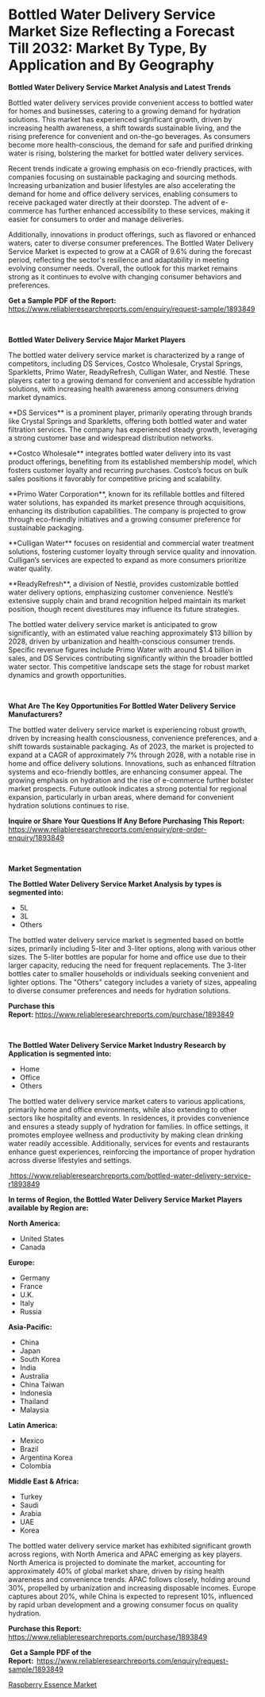 <p><h1>Bottled Water Delivery Service Market Size Reflecting a Forecast Till 2032: Market By Type, By Application and By Geography</h1></p><p><strong>Bottled Water Delivery Service Market Analysis and Latest Trends</strong></p>
<p><p>Bottled water delivery services provide convenient access to bottled water for homes and businesses, catering to a growing demand for hydration solutions. This market has experienced significant growth, driven by increasing health awareness, a shift towards sustainable living, and the rising preference for convenient and on-the-go beverages. As consumers become more health-conscious, the demand for safe and purified drinking water is rising, bolstering the market for bottled water delivery services.</p><p>Recent trends indicate a growing emphasis on eco-friendly practices, with companies focusing on sustainable packaging and sourcing methods. Increasing urbanization and busier lifestyles are also accelerating the demand for home and office delivery services, enabling consumers to receive packaged water directly at their doorstep. The advent of e-commerce has further enhanced accessibility to these services, making it easier for consumers to order and manage deliveries.</p><p>Additionally, innovations in product offerings, such as flavored or enhanced waters, cater to diverse consumer preferences. The Bottled Water Delivery Service Market is expected to grow at a CAGR of 9.6% during the forecast period, reflecting the sector's resilience and adaptability in meeting evolving consumer needs. Overall, the outlook for this market remains strong as it continues to evolve with changing consumer behaviors and preferences.</p></p>
<p><strong>Get a Sample PDF of the Report:&nbsp;</strong> <a href="https://www.reliableresearchreports.com/enquiry/request-sample/1893849?utm_campaign=2300&utm_medium=2&utm_source=Github&utm_content=ia&utm_term=15022025&utm_id=bottled-water-delivery-service">https://www.reliableresearchreports.com/enquiry/request-sample/1893849</a></p>
<p>&nbsp;</p>
<p><strong>Bottled Water Delivery Service Major Market Players</strong></p>
<p><p>The bottled water delivery service market is characterized by a range of competitors, including DS Services, Costco Wholesale, Crystal Springs, Sparkletts, Primo Water, ReadyRefresh, Culligan Water, and Nestlé. These players cater to a growing demand for convenient and accessible hydration solutions, with increasing health awareness among consumers driving market dynamics.</p><p>**DS Services** is a prominent player, primarily operating through brands like Crystal Springs and Sparkletts, offering both bottled water and water filtration services. The company has experienced steady growth, leveraging a strong customer base and widespread distribution networks.</p><p>**Costco Wholesale** integrates bottled water delivery into its vast product offerings, benefiting from its established membership model, which fosters customer loyalty and recurring purchases. Costco’s focus on bulk sales positions it favorably for competitive pricing and scalability.</p><p>**Primo Water Corporation**, known for its refillable bottles and filtered water solutions, has expanded its market presence through acquisitions, enhancing its distribution capabilities. The company is projected to grow through eco-friendly initiatives and a growing consumer preference for sustainable packaging.</p><p>**Culligan Water** focuses on residential and commercial water treatment solutions, fostering customer loyalty through service quality and innovation. Culligan’s services are expected to expand as more consumers prioritize water quality.</p><p>**ReadyRefresh**, a division of Nestlé, provides customizable bottled water delivery options, emphasizing customer convenience. Nestlé’s extensive supply chain and brand recognition helped maintain its market position, though recent divestitures may influence its future strategies.</p><p>The bottled water delivery service market is anticipated to grow significantly, with an estimated value reaching approximately $13 billion by 2028, driven by urbanization and health-conscious consumer trends. Specific revenue figures include Primo Water with around $1.4 billion in sales, and DS Services contributing significantly within the broader bottled water sector. This competitive landscape sets the stage for robust market dynamics and growth opportunities.</p></p>
<p>&nbsp;</p>
<p><strong>What Are The Key Opportunities For Bottled Water Delivery Service Manufacturers?</strong></p>
<p><p>The bottled water delivery service market is experiencing robust growth, driven by increasing health consciousness, convenience preferences, and a shift towards sustainable packaging. As of 2023, the market is projected to expand at a CAGR of approximately 7% through 2028, with a notable rise in home and office delivery solutions. Innovations, such as enhanced filtration systems and eco-friendly bottles, are enhancing consumer appeal. The growing emphasis on hydration and the rise of e-commerce further bolster market prospects. Future outlook indicates a strong potential for regional expansion, particularly in urban areas, where demand for convenient hydration solutions continues to rise.</p></p>
<p><strong>Inquire or Share Your Questions If Any Before Purchasing This Report:</strong> <a href="https://www.reliableresearchreports.com/enquiry/pre-order-enquiry/1893849?utm_campaign=2300&utm_medium=2&utm_source=Github&utm_content=ia&utm_term=15022025&utm_id=bottled-water-delivery-service">https://www.reliableresearchreports.com/enquiry/pre-order-enquiry/1893849</a></p>
<p>&nbsp;</p>
<p><strong>Market Segmentation</strong></p>
<p><strong>The Bottled Water Delivery Service Market Analysis by types is segmented into:</strong></p>
<p><ul><li>5L</li><li>3L</li><li>Others</li></ul></p>
<p><p>The bottled water delivery service market is segmented based on bottle sizes, primarily including 5-liter and 3-liter options, along with various other sizes. The 5-liter bottles are popular for home and office use due to their larger capacity, reducing the need for frequent replacements. The 3-liter bottles cater to smaller households or individuals seeking convenient and lighter options. The "Others" category includes a variety of sizes, appealing to diverse consumer preferences and needs for hydration solutions.</p></p>
<p><strong>Purchase this Report:&nbsp;</strong><a href="https://www.reliableresearchreports.com/purchase/1893849?utm_campaign=2300&utm_medium=2&utm_source=Github&utm_content=ia&utm_term=15022025&utm_id=bottled-water-delivery-service">https://www.reliableresearchreports.com/purchase/1893849</a></p>
<p>&nbsp;</p>
<p><strong>The Bottled Water Delivery Service Market Industry Research by Application is segmented into:</strong></p>
<p><ul><li>Home</li><li>Office</li><li>Others</li></ul></p>
<p><p>The bottled water delivery service market caters to various applications, primarily home and office environments, while also extending to other sectors like hospitality and events. In residences, it provides convenience and ensures a steady supply of hydration for families. In office settings, it promotes employee wellness and productivity by making clean drinking water readily accessible. Additionally, services for events and restaurants enhance guest experiences, reinforcing the importance of proper hydration across diverse lifestyles and settings.</p></p>
<p><a href="https://www.reliableresearchreports.com/bottled-water-delivery-service-r1893849?utm_campaign=2300&utm_medium=2&utm_source=Github&utm_content=ia&utm_term=15022025&utm_id=bottled-water-delivery-service">&nbsp;https://www.reliableresearchreports.com/bottled-water-delivery-service-r1893849</a></p>
<p><strong>In terms of Region, the Bottled Water Delivery Service Market Players available by Region are:</strong></p>
<p>
    <p> <strong> North America: </strong>
        <ul>
            <li>United States</li>
            <li>Canada</li>
        </ul>
        </p> 
    <p> <strong> Europe: </strong>
        <ul>
            <li>Germany</li>
            <li>France</li>
            <li>U.K.</li>
            <li>Italy</li>
            <li>Russia</li>
        </ul>
        </p> 
    <p> <strong> Asia-Pacific: </strong>
        <ul>
            <li>China</li>
            <li>Japan</li>
            <li>South Korea</li>
            <li>India</li>
            <li>Australia</li>
            <li>China Taiwan</li>
            <li>Indonesia</li>
            <li>Thailand</li>
            <li>Malaysia</li>
        </ul>
        </p> 
    <p> <strong> Latin America: </strong>
        <ul>
            <li>Mexico</li>
            <li>Brazil</li>
            <li>Argentina Korea</li>
            <li>Colombia</li>
        </ul>
        </p> 
    <p> <strong> Middle East & Africa: </strong>
        <ul>
            <li>Turkey</li>
            <li>Saudi</li>
            <li>Arabia</li>
            <li>UAE</li>
            <li>Korea</li>
        </ul>
    </p>
    </p>
<p><p>The bottled water delivery service market has exhibited significant growth across regions, with North America and APAC emerging as key players. North America is projected to dominate the market, accounting for approximately 40% of global market share, driven by rising health awareness and convenience trends. APAC follows closely, holding around 30%, propelled by urbanization and increasing disposable incomes. Europe captures about 20%, while China is expected to represent 10%, influenced by rapid urban development and a growing consumer focus on quality hydration.</p></p>
<p><strong>Purchase this Report: </strong><a href="https://www.reliableresearchreports.com/purchase/1893849?utm_campaign=2300&utm_medium=2&utm_source=Github&utm_content=ia&utm_term=15022025&utm_id=bottled-water-delivery-service">https://www.reliableresearchreports.com/purchase/1893849</a></p>
<p>&nbsp;<strong>Get a Sample PDF of the Report:&nbsp;&nbsp;</strong><a href="https://www.reliableresearchreports.com/enquiry/request-sample/1893849?utm_campaign=2300&utm_medium=2&utm_source=Github&utm_content=ia&utm_term=15022025&utm_id=bottled-water-delivery-service">https://www.reliableresearchreports.com/enquiry/request-sample/1893849</a></p>
<p><strong></strong></p>
<p><p><a href="https://github.com/stephaniwo144/Market-Research-Report-List-1/blob/main/raspberry-essence-market.md?utm_campaign=2300&utm_medium=2&utm_source=Github&utm_content=ia&utm_term=15022025&utm_id=bottled-water-delivery-service">Raspberry Essence Market</a></p></p>